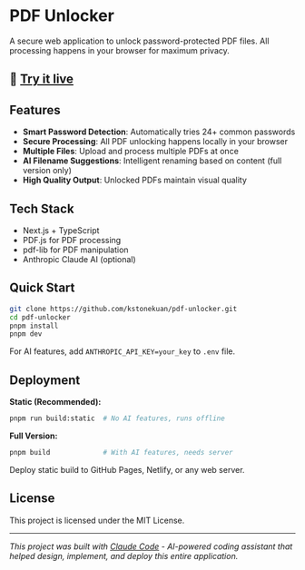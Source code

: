# PDF Unlocker

A secure web application to unlock password-protected PDF files. All processing happens in your browser for maximum privacy.

## 🚀 [Try it live](https://kstonekuan.github.io/pdf-unlocker/)

## Features

- **Smart Password Detection**: Automatically tries 24+ common passwords
- **Secure Processing**: All PDF unlocking happens locally in your browser
- **Multiple Files**: Upload and process multiple PDFs at once
- **AI Filename Suggestions**: Intelligent renaming based on content (full version only)
- **High Quality Output**: Unlocked PDFs maintain visual quality

## Tech Stack

- Next.js + TypeScript
- PDF.js for PDF processing
- pdf-lib for PDF manipulation  
- Anthropic Claude AI (optional)

## Quick Start

```bash
git clone https://github.com/kstonekuan/pdf-unlocker.git
cd pdf-unlocker
pnpm install
pnpm dev
```

For AI features, add `ANTHROPIC_API_KEY=your_key` to `.env` file.

## Deployment

**Static (Recommended):**
```bash
pnpm run build:static  # No AI features, runs offline
```

**Full Version:**
```bash
pnpm build             # With AI features, needs server
```

Deploy static build to GitHub Pages, Netlify, or any web server.

## License

This project is licensed under the MIT License.

---

*This project was built with [Claude Code](https://www.anthropic.com/claude-code) - AI-powered coding assistant that helped design, implement, and deploy this entire application.*